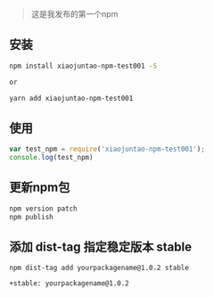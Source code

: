 > 这是我发布的第一个npm

## 安装

```bash
npm install xiaojuntao-npm-test001 -S

or

yarn add xiaojuntao-npm-test001
```

## 使用

```js
var test_npm = require('xiaojuntao-npm-test001');
console.log(test_npm)
```

## 更新npm包

```bash
npm version patch
npm publish
```

## 添加 dist-tag 指定稳定版本 stable

```
npm dist-tag add yourpackagename@1.0.2 stable

+stable: yourpackagename@1.0.2
```
